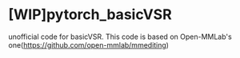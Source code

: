 # [WIP]pytorch_basicVSR
unofficial code for basicVSR.
This code is based on Open-MMLab's one(https://github.com/open-mmlab/mmediting)
